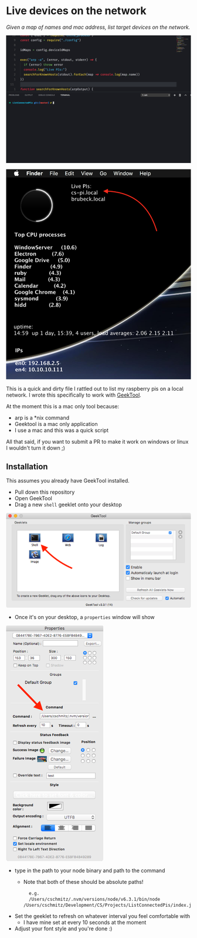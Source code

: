 # Live devices on the network

_Given a map of names and mac address, list target devices on the network._

![demo from command line](readme_attachments/cli-demo.gif)

![demo from geektool desktop](readme_attachments/desktop-geeklet-demo.png)

This is a quick and dirty file I rattled out to list my raspberry pis on a local network. I wrote this specifically to work with [GeekTool](https://www.tynsoe.org/v2/geektool/).

At the moment this is a mac only tool because:

- arp is a *nix command
- Geektool is a mac only application
- I use a mac and this was a quick script

All that said, if you want to submit a PR to make it work on windows or linux I wouldn't turn it down ;)

## Installation

This assumes you already have GeekTool installed.

- Pull down this repository
- Open GeekTool
- Drag a new `shell` geeklet onto your desktop

![geeklet](readme_attachments/geek-tool-setup.png)

- Once it's on your desktop, a `properties` window will show

![geeklet](readme_attachments/geek-tool-properties.png)

- type in the path to your node binary and path to the command
    - Note that both of these should be absolute paths!

            e.g.
            /Users/cschmitz/.nvm/versions/node/v6.3.1/bin/node /Users/cschmitz/Development/CS/Projects/ListConnectedPis/index.js

- Set the geeklet to refresh on whatever interval you feel comfortable with
    - I have mine set at every 10 seconds at the moment
- Adjust your font style and you're done :)